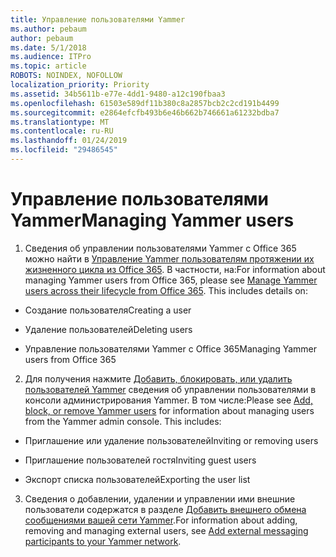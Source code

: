 ```yaml
---
title: Управление пользователями Yammer
ms.author: pebaum
author: pebaum
ms.date: 5/1/2018
ms.audience: ITPro
ms.topic: article
ROBOTS: NOINDEX, NOFOLLOW
localization_priority: Priority
ms.assetid: 34b5611b-e77e-4dd1-9480-a12c190fbaa3
ms.openlocfilehash: 61503e589df11b380c8a2857bcb2c2cd191b4499
ms.sourcegitcommit: e2864efcfb493b6e46b662b746661a61232bdba7
ms.translationtype: MT
ms.contentlocale: ru-RU
ms.lasthandoff: 01/24/2019
ms.locfileid: "29486545"
---
```

# <a name="managing-yammer-users"></a><span data-ttu-id="99775-102">Управление пользователями Yammer</span><span class="sxs-lookup"><span data-stu-id="99775-102">Managing Yammer users</span></span>

1. <span data-ttu-id="99775-p101">Сведения об управлении пользователями Yammer с Office 365 можно найти в [Управление Yammer пользователям протяжении их жизненного цикла из Office 365](https://support.office.com/article/6c4c8fff-6444-404a-bffc-f9da0bcc3039). В частности, на:</span><span class="sxs-lookup"><span data-stu-id="99775-p101">For information about managing Yammer users from Office 365, please see [Manage Yammer users across their lifecycle from Office 365](https://support.office.com/article/6c4c8fff-6444-404a-bffc-f9da0bcc3039). This includes details on:</span></span>
    
  - <span data-ttu-id="99775-105">Создание пользователя</span><span class="sxs-lookup"><span data-stu-id="99775-105">Creating a user</span></span>
    
  - <span data-ttu-id="99775-106">Удаление пользователей</span><span class="sxs-lookup"><span data-stu-id="99775-106">Deleting users</span></span>
    
  - <span data-ttu-id="99775-107">Управление пользователями Yammer с Office 365</span><span class="sxs-lookup"><span data-stu-id="99775-107">Managing Yammer users from Office 365</span></span>
    
2. <span data-ttu-id="99775-p102">Для получения нажмите [Добавить, блокировать, или удалить пользователей Yammer](http://alchemyportal.azurewebsites.net/Rule/ManageYammer%20users%20across%20their%20lifecycle%20from%20Office%20365) сведения об управлении пользователями в консоли администрирования Yammer. В том числе:</span><span class="sxs-lookup"><span data-stu-id="99775-p102">Please see [Add, block, or remove Yammer users](http://alchemyportal.azurewebsites.net/Rule/ManageYammer%20users%20across%20their%20lifecycle%20from%20Office%20365) for information about managing users from the Yammer admin console. This includes:</span></span> 
    
  - <span data-ttu-id="99775-110">Приглашение или удаление пользователей</span><span class="sxs-lookup"><span data-stu-id="99775-110">Inviting or removing users</span></span>
    
  - <span data-ttu-id="99775-111">Приглашение пользователей гостя</span><span class="sxs-lookup"><span data-stu-id="99775-111">Inviting guest users</span></span>
    
  - <span data-ttu-id="99775-112">Экспорт списка пользователей</span><span class="sxs-lookup"><span data-stu-id="99775-112">Exporting the user list</span></span>
    
3. <span data-ttu-id="99775-113">Сведения о добавлении, удалении и управлении ими внешние пользователи содержатся в разделе [Добавить внешнего обмена сообщениями вашей сети Yammer](https://support.office.com/article/423653bb-86b2-4eac-9d7e-dca121f7c16c).</span><span class="sxs-lookup"><span data-stu-id="99775-113">For information about adding, removing and managing external users, see [Add external messaging participants to your Yammer network](https://support.office.com/article/423653bb-86b2-4eac-9d7e-dca121f7c16c).</span></span>
    

